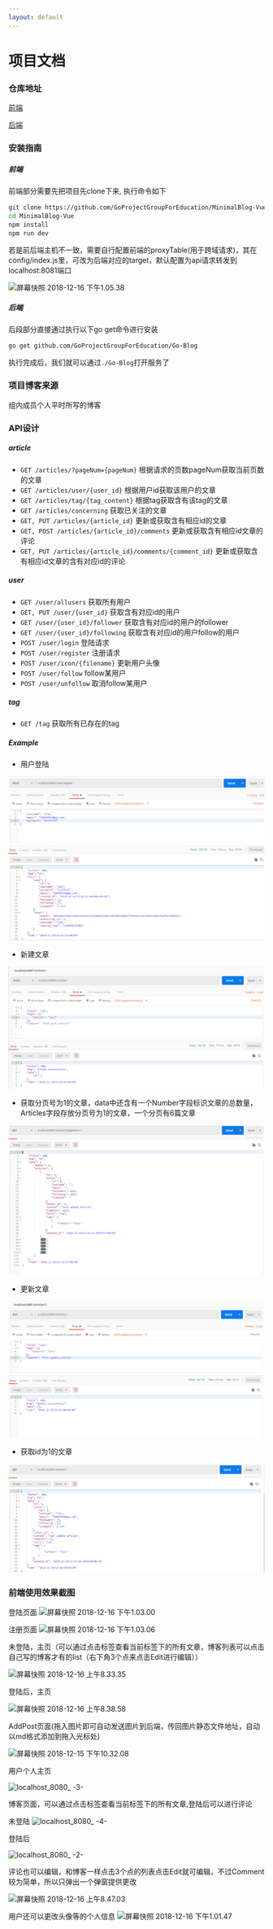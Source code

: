 ```yaml
---
layout: default
---
```


# 项目文档

### 仓库地址
[前端](https://github.com/GoProjectGroupForEducation/MinimalBlog-Vue)

[后端](https://github.com/GoProjectGroupForEducation/Go-Blog)

### 安装指南
##### 前端

前端部分需要先把项目先clone下来, 执行命令如下

```bash
git clone https://github.com/GoProjectGroupForEducation/MinimalBlog-Vue.git
cd MinimalBlog-Vue
npm install
npm run dev
```

若是前后端主机不一致，需要自行配置前端的proxyTable(用于跨域请求)，其在config/index.js里，可改为后端对应的target，默认配置为api请求转发到localhost:8081端口

![屏幕快照 2018-12-16 下午1.05.38](https://lh3.googleusercontent.com/-7m_tNl8Uk54/XBXdP-GR9mI/AAAAAAAAAJ0/XXc1WGSF3bEZo1KHaByTypHIiH6kbCTVQCHMYCw/I/%255BUNSET%255D)





##### 后端
后段部分直接通过执行以下go get命令进行安装

```bash
go get github.com/GoProjectGroupForEducation/Go-Blog
```

执行完成后，我们就可以通过`./Go-Blog`打开服务了


### 项目博客来源

组内成员个人平时所写的博客

### API设计

##### article

- `GET /articles/?pageNum={pageNum}` 根据请求的页数pageNum获取当前页数的文章
- `GET /articles/user/{user_id}` 根据用户id获取该用户的文章
- `GET /articles/tag/{tag_content}` 根据tag获取含有该tag的文章
- `GET /articles/concerning` 获取已关注的文章
- `GET, PUT /articles/{article_id}` 更新或获取含有相应id的文章
- `GET, POST /articles/{article_id}/comments` 更新或获取含有相应id文章的评论
- `GET, PUT /articles/{article_id}/comments/{comment_id}` 更新或获取含有相应id文章的含有对应id的评论

##### user

- `GET /user/allusers` 获取所有用户
- `GET, PUT /user/{user_id}` 获取含有对应id的用户
- `GET /user/{user_id}/follower`  获取含有对应id的用户的follower
- `GET /user/{user_id}/following` 获取含有对应id的用户follow的用户
- `POST /user/login` 登陆请求
- `POST /user/register` 注册请求
- `POST /user/icon/{filename}` 更新用户头像
- `POST /user/follow` follow某用户
- `POST /user/unfollow` 取消follow某用户

##### tag

- `GET /tag` 获取所有已存在的tag

##### Example

- 用户登陆

![](./images/1.png)

- 新建文章

![](./images/2.png)

- 获取分页号为1的文章，data中还含有一个Number字段标识文章的总数量，Articles字段存放分页号为1的文章，一个分页有6篇文章

![](./images/5.png)

- 更新文章

![](./images/3.png)

- 获取id为1的文章

![](./images/4.png)



### 前端使用效果截图

登陆页面
![屏幕快照 2018-12-16 下午1.03.00](https://lh3.googleusercontent.com/-AEKyqYxBfus/XBXclVf9XjI/AAAAAAAAAJg/9tKAHbDS_lYpVt3j6sCsnhNxs0j5rvOaACHMYCw/I/%255BUNSET%255D)


注册页面
![屏幕快照 2018-12-16 下午1.03.06](https://lh3.googleusercontent.com/-1kYzCsLtrMQ/XBXcmwqVOjI/AAAAAAAAAJo/NqchOXhtnM0HlWhUGV46M7h8mXtEDxZKwCHMYCw/I/%255BUNSET%255D)



未登陆，主页（可以通过点击标签查看当前标签下的所有文章，博客列表可以点击自己写的博客才有的list（右下角3个点来点击Edit进行编辑））

![屏幕快照 2018-12-16 上午8.33.35](https://lh3.googleusercontent.com/-4sjTduxwQG0/XBWekE47hkI/AAAAAAAAAIc/G48UQHfIR-wHq7NqxUwQdaUB70qG3COpQCHMYCw/I/%255BUNSET%255D)


登陆后，主页

![屏幕快照 2018-12-16 上午8.38.58](https://lh3.googleusercontent.com/-xSRmfihJeok/XBWesmo5afI/AAAAAAAAAIk/uFWgzFjYU_gvx3vFpsOCqGfvf1Dy5ppVwCHMYCw/I/%255BUNSET%255D)

AddPost页面(拖入图片即可自动发送图片到后端，传回图片静态文件地址，自动以md格式添加到拖入光标处)

![屏幕快照 2018-12-15 下午10.32.08](https://lh3.googleusercontent.com/-CupAiaWyYBQ/XBWe4VApyFI/AAAAAAAAAIo/pHg_jpSTSYkx1zRwlhP1NiQMwPrS1BIlgCHMYCw/I/%255BUNSET%255D)

用户个人主页

![localhost_8080_ -3-](https://lh3.googleusercontent.com/-Xz4--W5QDmg/XBWfTZ_9inI/AAAAAAAAAI0/fhOS6EwqWwU2ZGNs_qWkmwa5JZs-0TSiwCHMYCw/I/localhost_8080_%2B%25283%2529.png)

博客页面，可以通过点击标签查看当前标签下的所有文章,登陆后可以进行评论

未登陆
![localhost_8080_ -4-](https://lh3.googleusercontent.com/-p8tVLsW1w-k/XBWgFYmSRzI/AAAAAAAAAJI/Xia0AyAwFNY7-VpBxfmAj5ftxgwSf622wCHMYCw/I/localhost_8080_%2B%25284%2529.png)


登陆后

![localhost_8080_ -2-](https://lh3.googleusercontent.com/-YlcnxakPeTc/XBWfbufp-8I/AAAAAAAAAI4/DeNnqYI8lAIGgUN1Wmcij_xktqSL74blQCHMYCw/I/localhost_8080_%2B%25282%2529.png)

评论也可以编辑，和博客一样点击3个点的列表点击Edit就可编辑，不过Comment较为简单，所以只弹出一个弹窗提供更改

![屏幕快照 2018-12-16 上午8.47.03](https://lh3.googleusercontent.com/-5TDr8fshcZo/XBWgrO2tG-I/AAAAAAAAAJQ/ywREL_-ke5o5XaypORpwiYdMt72mIBsAACHMYCw/I/%255BUNSET%255D)

用户还可以更改头像等的个人信息
![屏幕快照 2018-12-16 下午1.01.47](https://lh3.googleusercontent.com/-H8vVIZsLPtI/XBXcWCm3X0I/AAAAAAAAAJc/7OAd4R035v4tPCWJ0fK9TIBp8GdDR_kJgCHMYCw/I/%255BUNSET%255D)



